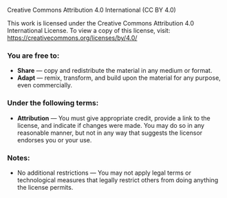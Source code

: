 Creative Commons Attribution 4.0 International (CC BY 4.0)

This work is licensed under the Creative Commons Attribution 4.0 International License.
To view a copy of this license, visit:
https://creativecommons.org/licenses/by/4.0/

### You are free to:
- **Share** — copy and redistribute the material in any medium or format.
- **Adapt** — remix, transform, and build upon the material for any purpose, even commercially.

### Under the following terms:
- **Attribution** — You must give appropriate credit, provide a link to the license, 
  and indicate if changes were made. You may do so in any reasonable manner, but not 
  in any way that suggests the licensor endorses you or your use.

### Notes:
- No additional restrictions — You may not apply legal terms or technological measures 
  that legally restrict others from doing anything the license permits.

